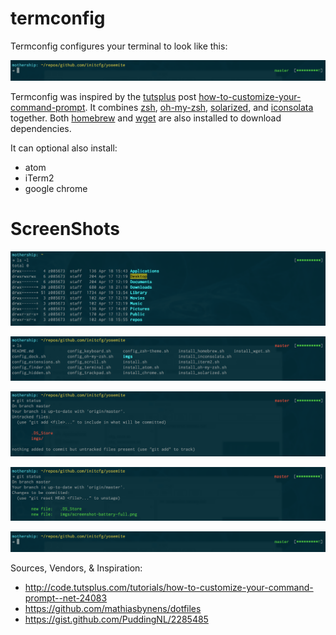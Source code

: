 termconfig
==========

Termconfig configures your terminal to look like this:

![](images/screenshot-no-command.png)

Termconfig was inspired by the [tutsplus](tutsplus.com) post [how-to-customize-your-command-prompt](http://code.tutsplus.com/tutorials/how-to-customize-your-command-prompt--net-24083).
It combines [zsh](http://www.zsh.org/), [oh-my-zsh](http://ohmyz.sh/), [solarized](http://ethanschoonover.com/solarized), and [iconsolata](https://www.google.com/fonts/specimen/Inconsolata) together.
Both [homebrew](http://brew.sh/) and [wget](https://www.gnu.org/software/wget/) are also installed to download dependencies.

It can optional also install:
- atom
- iTerm2
- google chrome

# ScreenShots

![](images/screenshot-battery-full.png)

![](images/screenshot-master-red.png)

![](images/screenshot-untracked-files.png)

![](images/screenshot-add-files.png)

![](images/screenshot-no-command.png)


Sources, Vendors, & Inspiration:
- http://code.tutsplus.com/tutorials/how-to-customize-your-command-prompt--net-24083
- https://github.com/mathiasbynens/dotfiles
- https://gist.github.com/PuddingNL/2285485
